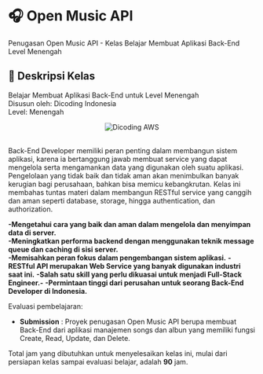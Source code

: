 # 🎧 Open Music API

Penugasan Open Music API - Kelas Belajar Membuat Aplikasi Back-End Level Menengah

## 🚀 Deskripsi Kelas

Belajar Membuat Aplikasi Back-End untuk Level Menengah <br>
Disusun oleh: Dicoding Indonesia <br>
Level: Menengah

<div align="center">
  <img src="https://user-images.githubusercontent.com/95717485/225231893-e59de44d-0d3e-4e79-971b-a4d494565a74.png" alt="Dicoding AWS">
</div>

<br>

Back-End Developer memiliki peran penting dalam membangun sistem aplikasi, karena ia bertanggung jawab membuat service yang dapat mengelola serta mengamankan data yang digunakan oleh suatu aplikasi. Pengelolaan yang tidak baik dan tidak aman akan menimbulkan banyak kerugian bagi perusahaan, bahkan bisa memicu kebangkrutan. Kelas ini membahas tuntas materi dalam membangun RESTful service yang canggih dan aman seperti database, storage, hingga authentication, dan authorization.

  **-Mengetahui cara yang baik dan aman dalam mengelola dan menyimpan data di server.**  
  **-Meningkatkan performa backend dengan menggunakan teknik message queue dan caching di sisi server.**  
  **-Memisahkan peran fokus dalam pengembangan sistem aplikasi.** 
  **-RESTful API merupakan Web Service yang banyak digunakan industri saat ini.** 
  **-Salah satu skill yang perlu dikuasai untuk menjadi Full-Stack Engineer.-** 
  **-Permintaan tinggi dari perusahan untuk seorang Back-End Developer di Indonesia.** 
  
Evaluasi pembelajaran:

- **Submission** : Proyek penugasan Open Music API berupa membuat Back-End dari aplikasi manajemen songs dan albun yang memiliki fungsi Create, Read, Update, dan Delete.

Total jam yang dibutuhkan untuk menyelesaikan kelas ini, mulai dari persiapan kelas sampai evaluasi belajar, adalah **90** jam.
